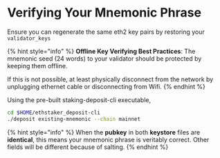 # Verifying Your Mnemonic Phrase

Ensure you can regenerate the same eth2 key pairs by restoring your `validator_keys`

{% hint style="info" %}
**Offline Key Verifying Best Practices**: The mnemonic seed (24 words) to your validator should be protected by keeping them offline.

If this is not possible, at least physically disconnect from the network by unplugging ethernet cable or disconnecting from Wifi.
{% endhint %}

Using the pre-built staking-deposit-cli executable,

```bash
cd $HOME/ethstaker_deposit-cli
./deposit existing-mnemonic --chain mainnet
```

{% hint style="info" %}
When the **pubkey** in both **keystore** files are **identical**, this means your mnemonic phrase is veritably correct. Other fields will be different because of salting.
{% endhint %}
